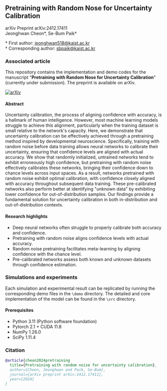 ## Pretraining with Random Nose for Uncertainty Calibration

arXiv Preprint arXiv:2412.17411  
Jeonghwan Cheon*, Se-Bum Paik† 

\* First author: jeonghwan518@kaist.ac.kr  
† Corresponding author: sbpaik@kaist.ac.kr  


### Associated article

This repository contains the implementation and demo codes for the manuscript "**Pretraining with Random Nose for Uncertainty Calibration**" (currently under submission). The preprint is available on arXiv.

[![arXiv](https://img.shields.io/badge/arXiv-2412.17411-b31b1b.svg)](https://arxiv.org/abs/2412.17411)

#### Abstract

Uncertainty calibration, the process of aligning confidence with accuracy, is a hallmark of human intelligence. However, most machine learning models struggle to achieve this alignment, particularly when the training dataset is small relative to the network's capacity. Here, we demonstrate that uncertainty calibration can be effectively achieved through a pretraining method inspired by developmental neuroscience. Specifically, training with random noise before data training allows neural networks to calibrate their uncertainty, ensuring that confidence levels are aligned with actual accuracy. We show that randomly initialized, untrained networks tend to exhibit erroneously high confidence, but pretraining with random noise effectively calibrates these networks, bringing their confidence down to chance levels across input spaces. As a result, networks pretrained with random noise exhibit optimal calibration, with confidence closely aligned with accuracy throughout subsequent data training. These pre-calibrated networks also perform better at identifying "unknown data" by exhibiting lower confidence for out-of-distribution samples. Our findings provide a fundamental solution for uncertainty calibration in both in-distribution and out-of-distribution contexts.

#### Research highlights

- Deep neural networks often struggle to properly calibrate both accuracy and confidence.
- Pretraining with random noise aligns confidence levels with actual accuracy.
- Random noise pretraining facilitates meta-learning by aligning confidence with the chance level.
- Pre-calibrated networks assess both known and unknown datasets through confidence estimation.

### Simulations and experiments

Each simulation and experimental result can be replicated by running the corresponding demo files in the ```\demo``` directory. The detailed and core implementation of the model can be found in the ```\src``` directory.

#### Prerequisites

- Python 3.11 (Python software foundation)
- Pytorch 2.1 + CUDA 11.8
- NumPy 1.26.0
- SciPy 1.11.4


### Citation

```bibtex
@article{cheon2024pretraining
  title={Pretraining with random noise for uncertainty calibration},
  author={Cheon, Jeonghwan and Paik, Se-Bum},
  journal={arXiv preprint arXiv:2412.17411},
  year={2024}
}
```
